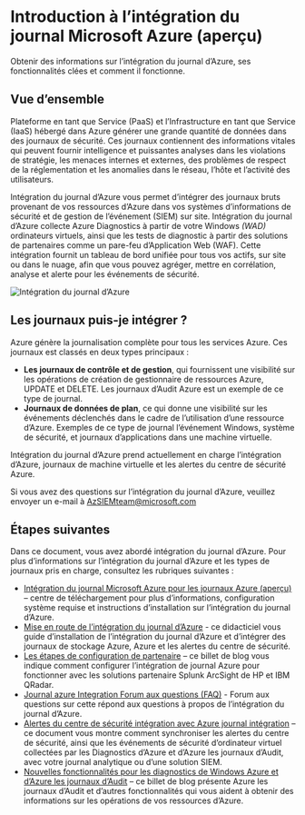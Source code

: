 <properties
   pageTitle="Introduction à l’intégration du journal Microsoft Azure | Microsoft Azure"
   description="Obtenir des informations sur l’intégration du journal d’Azure, ses fonctionnalités clées et comment il fonctionne."
   services="security"
   documentationCenter="na"
   authors="TomShinder"
   manager="MBaldwin"
   editor="TerryLanfear"/>

<tags
   ms.service="security"
   ms.devlang="na"
   ms.topic="article"
   ms.tgt_pltfrm="na"
   ms.workload="na"
   ms.date="08/24/2016"
   ms.author="TomSh"/>

# <a name="introduction-to-microsoft-azure-log-integration-preview"></a>Introduction à l’intégration du journal Microsoft Azure (aperçu)

Obtenir des informations sur l’intégration du journal d’Azure, ses fonctionnalités clées et comment il fonctionne.

## <a name="overview"></a>Vue d’ensemble

Plateforme en tant que Service (PaaS) et l’Infrastructure en tant que Service (IaaS) hébergé dans Azure générer une grande quantité de données dans des journaux de sécurité. Ces journaux contiennent des informations vitales qui peuvent fournir intelligence et puissantes analyses dans les violations de stratégie, les menaces internes et externes, des problèmes de respect de la réglementation et les anomalies dans le réseau, l’hôte et l’activité des utilisateurs.

Intégration du journal d’Azure vous permet d’intégrer des journaux bruts provenant de vos ressources d’Azure dans vos systèmes d’informations de sécurité et de gestion de l’événement (SIEM) sur site. Intégration du journal d’Azure collecte Azure Diagnostics à partir de votre Windows *(WAD)* ordinateurs virtuels, ainsi que les tests de diagnostic à partir des solutions de partenaires comme un pare-feu d’Application Web (WAF). Cette intégration fournit un tableau de bord unifiée pour tous vos actifs, sur site ou dans le nuage, afin que vous pouvez agréger, mettre en corrélation, analyse et alerte pour les événements de sécurité.

![Intégration du journal d’Azure][1]

## <a name="what-logs-can-i-integrate"></a>Les journaux puis-je intégrer ?

Azure génère la journalisation complète pour tous les services Azure. Ces journaux est classés en deux types principaux :

- **Les journaux de contrôle et de gestion**, qui fournissent une visibilité sur les opérations de création de gestionnaire de ressources Azure, UPDATE et DELETE. Les journaux d’Audit Azure est un exemple de ce type de journal.
- **Journaux de données de plan**, ce qui donne une visibilité sur les événements déclenchés dans le cadre de l’utilisation d’une ressource d’Azure. Exemples de ce type de journal l’événement Windows, système de sécurité, et journaux d’applications dans une machine virtuelle.

Intégration du journal d’Azure prend actuellement en charge l’intégration d’Azure, journaux de machine virtuelle et les alertes du centre de sécurité Azure.

Si vous avez des questions sur l’intégration du journal d’Azure, veuillez envoyer un e-mail à [AzSIEMteam@microsoft.com](mailto:AzSIEMteam@microsoft.com)

## <a name="next-steps"></a>Étapes suivantes

Dans ce document, vous avez abordé intégration du journal d’Azure. Pour plus d’informations sur l’intégration du journal d’Azure et les types de journaux pris en charge, consultez les rubriques suivantes :

- [Intégration du journal Microsoft Azure pour les journaux Azure (aperçu)](https://www.microsoft.com/download/details.aspx?id=53324) – centre de téléchargement pour plus d’informations, configuration système requise et instructions d’installation sur l’intégration du journal d’Azure.
- [Mise en route de l’intégration du journal d’Azure](security-azure-log-integration-get-started.md) - ce didacticiel vous guide d’installation de l’intégration du journal d’Azure et d’intégrer des journaux de stockage Azure, Azure et les alertes du centre de sécurité.
- [Les étapes de configuration de partenaire](https://blogs.msdn.microsoft.com/azuresecurity/2016/08/23/azure-log-siem-configuration-steps/) – ce billet de blog vous indique comment configurer l’intégration de journal Azure pour fonctionner avec les solutions partenaire Splunk ArcSight de HP et IBM QRadar.
- [Journal azure Integration Forum aux questions (FAQ)](security-azure-log-integration-faq.md) - Forum aux questions sur cette répond aux questions à propos de l’intégration du journal d’Azure.
- [Alertes du centre de sécurité intégration avec Azure journal intégration](../security-center/security-center-integrating-alerts-with-log-integration.md) – ce document vous montre comment synchroniser les alertes du centre de sécurité, ainsi que les événements de sécurité d’ordinateur virtuel collectées par les Diagnostics d’Azure et d’Azure les journaux d’Audit, avec votre journal analytique ou d’une solution SIEM.
- [Nouvelles fonctionnalités pour les diagnostics de Windows Azure et d’Azure les journaux d’Audit](https://azure.microsoft.com/blog/new-features-for-azure-diagnostics-and-azure-audit-logs/) – ce billet de blog présente Azure les journaux d’Audit et d’autres fonctionnalités qui vous aident à obtenir des informations sur les opérations de vos ressources d’Azure.

<!--Image references-->
[1]: ./media/security-azure-log-integration-overview/azure-log-integration.png
